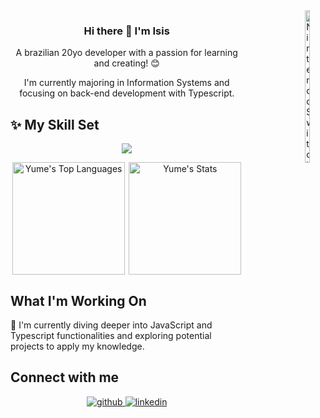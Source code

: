 <div style="float: right;">
  <img src="https://media.giphy.com/media/2DAqMBL017eKufUa7n/giphy.gif" alt="Nintendo Switch" height="auto" width="25%" align="right">
</div>

<div align="center"><h3>Hi there 👋 I'm Isis</h3></div>

<div align="center">  
<p>A brazilian 20yo developer with a passion for learning and creating! 😊</p>
<p>I'm currently majoring in Information Systems and focusing on back-end development with Typescript.</p>
</div>

<h2>✨ My Skill Set</h2> 
<p align="center">
  <a href="https://skillicons.dev">
<img src="https://skillicons.dev/icons?i=js,html,css,ts,bootstrap,git,flask,java,mysql,nodejs,py,spring">
  </a>
</p>

<div style="display: flex; justify-content: space-around;" align="center">
  <img height="180em" src="https://github-readme-stats.vercel.app/api/top-langs/?username=iyumw&theme=omni&show_icons=true&hide_border=true&layout=compact" alt="Yume's Top Languages" />
  <img height="180em" src="https://github-readme-stats.vercel.app/api?username=iyumw&theme=omni&show_icons=true&hide_border=true&count_private=true" alt="Yume's Stats" />
</div>

<h2>What I'm Working On</h2>
<p>🌱 I'm currently diving deeper into JavaScript and Typescript functionalities and exploring potential projects to apply my knowledge.</p>

<h2>Connect with me </h2> 
<div align="center">
<a href="https://github.com/iyumw" target="_blank">
<img src=https://img.shields.io/badge/github-%2324292e.svg?&style=for-the-badge&logo=github&logoColor=white alt=github style="margin-bottom: 5px;" />
</a>
<a href="https://linkedin.com/in/isis-okamoto" target="_blank">
<img src=https://img.shields.io/badge/linkedin-%231E77B5.svg?&style=for-the-badge&logo=linkedin&logoColor=white alt=linkedin style="margin-bottom: 5px;" />
</a>  
</div>  
